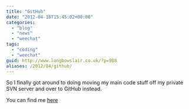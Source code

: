 ```yaml
---
title: "GitHub"
date: "2012-04-18T15:45:02+00:00"
categories: 
  - "blog"
  - "news"
  - "weechat"
tags: 
  - "coding"
  - "weechat"
guid: http://www.longbowslair.co.uk/?p=988
aliases: /2012/04/github/
---
```


So I finally got around to doing moving my main code stuff off my private SVN server and over to GitHub instead.

You can find me [here](https://github.com/KenjiE20)
